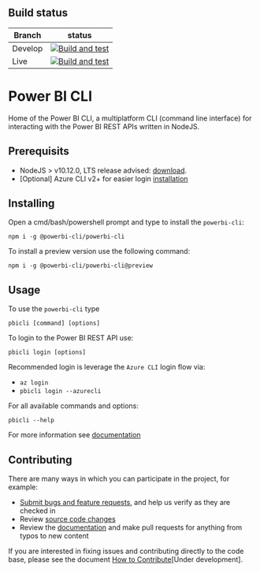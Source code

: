 ## Build status

| Branch  | status                                                                                                                                                                                                                           |
| ------- | -------------------------------------------------------------------------------------------------------------------------------------------------------------------------------------------------------------------------------- |
| Develop | [![Build and test](https://github.com/powerbi-cli/powerbi-cli/workflows/Build%20and%20test/badge.svg?branch=develop)](https://github.com/powerbi-cli/powerbi-cli/actions?query=workflow%3A%22Build+and+test%22+branch%3Adevelop) |
| Live    | [![Build and test](https://github.com/powerbi-cli/powerbi-cli/workflows/Build%20and%20test/badge.svg?branch=live)](https://github.com/powerbi-cli/powerbi-cli/actions?query=workflow%3A%22Build+and+test%22+branch%3Alive)       |

# Power BI CLI

Home of the Power BI CLI, a multiplatform CLI (command line interface) for interacting with the Power BI REST APIs written in NodeJS.

## Prerequisits

-   NodeJS > v10.12.0, LTS release advised: [download](https://nodejs.org).
-   [Optional] Azure CLI v2+ for easier login [installation](docs.microsoft.com/en-us/cli/azure/install-azure-cli?view=azure-cli-latest)

## Installing

Open a cmd/bash/powershell prompt and type to install the `powerbi-cli`:

`npm i -g @powerbi-cli/powerbi-cli`

To install a preview version use the following command:

`npm i -g @powerbi-cli/powerbi-cli@preview`

## Usage

To use the `powerbi-cli` type

`pbicli [command] [options]`

To login to the Power BI REST API use:

`pbicli login [options]`

Recommended login is leverage the `Azure CLI` login flow via:

-   `az login`
-   `pbicli login --azurecli`

For all available commands and options:

`pbicli --help`

For more information see [documentation](https://powerbi-cli.github.io/)

## Contributing

There are many ways in which you can participate in the project, for example:

-   [Submit bugs and feature requests](https://github.com/powerbi-cli/powerbi-cli/issues), and help us verify as they are checked in
-   Review [source code changes](https://github.com/powerbi-cli/powerbi-cli/pulls)
-   Review the [documentation](https://powerbi-cli.github.io/) and make pull requests for anything from typos to new content

If you are interested in fixing issues and contributing directly to the code base, please see the document [How to Contribute]()[Under development].
